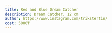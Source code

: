 ```yaml
---
title: Red and Blue Dream Catcher
description: Dream Catcher, 12 cm
author: https://www.instagram.com/trikstertin/
cost: 5000₸
---
```

